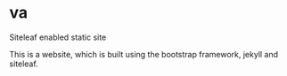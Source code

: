 # va
Siteleaf enabled static site

This is a website, which is built using the bootstrap framework, jekyll and siteleaf.
